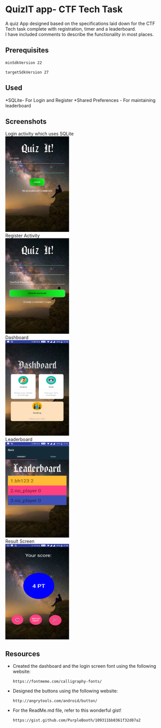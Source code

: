 # QuizIT app- CTF Tech Task
A quiz App designed based on the specifications laid down for the CTF Tech task complete with registration, timer and a leaderboard. <br />
I have included comments to describe the functionality in most places.
## Prerequisites
```
minSdkVersion 22
```
```
targetSdkVersion 27
```
## Used
 *SQLite- For Login and Register
 *Shared Preferences - For maintaining leaderboard

## Screenshots
Login activity which uses SQLite<br />
<img src="https://github.com/bhargav191098/Quiz_Tech_Task/blob/master/ctf_screenshot/login.jpg" alt="login" width="200" height="300">
<br />
Register Activity <br />
<img src="https://github.com/bhargav191098/Quiz_Tech_Task/blob/master/ctf_screenshot/register.jpg" alt="register" width="200" height="300">
<br />
Dashboard<br />
<img src="https://github.com/bhargav191098/Quiz_Tech_Task/blob/master/ctf_screenshot/dashboard.jpg" alt="dashboard" width="200" height="300">
<br />
Leaderboard<br />
<img src="https://github.com/bhargav191098/Quiz_Tech_Task/blob/master/ctf_screenshot/leaderboard.jpg" alt="leaderboard" width="200" height="300">
<br />
Result Screen<br />
<img src="https://github.com/bhargav191098/Quiz_Tech_Task/blob/master/ctf_screenshot/yourscore.jpg" alt="result" width="200" height="300">
<br />
## Resources <br />
   * Created the dashboard and the login screen font using the following website:
      ```
      https://fontmeme.com/calligraphy-fonts/
      ```
   * Designed the buttons using the following website:
      ```
      http://angrytools.com/android/button/
      ```
   * For the ReadMe.md file, refer to this wonderful gist!
      ```
      https://gist.github.com/PurpleBooth/109311bb0361f32d87a2
      ```
